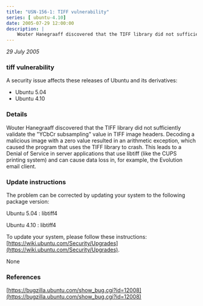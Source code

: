 ```yaml
---
title: "USN-156-1: TIFF vulnerability"
series: [ ubuntu-4.10]
date: 2005-07-29 12:00:00
description: |
    Wouter Hanegraaff discovered that the TIFF library did not sufficiently validate the &quot;YCbCr subsampling&quot; value in TIFF image headers. Decoding a malicious image with a zero value resulted in an arithmetic exception, which caused the program that uses the TIFF library to crash. This leads to a Denial of Service in server applications that use libtiff (like the CUPS printing system) and can cause data loss in, for example, the Evolution email client.
--- 
```

 
 

*29 July 2005*

### tiff vulnerability

A security issue affects these releases of Ubuntu and its derivatives:

* Ubuntu 5.04
* Ubuntu 4.10

### Details

Wouter Hanegraaff discovered that the TIFF library did not sufficiently validate the &quot;YCbCr subsampling&quot; value in TIFF image headers. Decoding a malicious image with a zero value resulted in an arithmetic exception, which caused the program that uses the TIFF library to crash. This leads to a Denial of Service in server applications that use libtiff (like the CUPS printing system) and can cause data loss in, for example, the Evolution email client.

### Update instructions

The problem can be corrected by updating your system to the following package version:

Ubuntu 5.04
 : libtiff4 

Ubuntu 4.10
 : libtiff4 

To update your system, please follow these instructions: [https://wiki.ubuntu.com/Security/Upgrades](https://wiki.ubuntu.com/Security/Upgrades).

None

### References

 
 [https://bugzilla.ubuntu.com/show_bug.cgi?id=12008](https://bugzilla.ubuntu.com/show_bug.cgi?id=12008)
 

